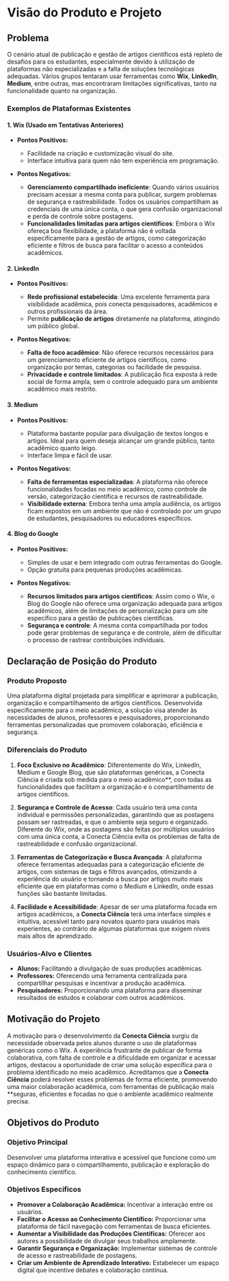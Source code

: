 # Visão do Produto e Projeto

## Problema
O cenário atual de publicação e gestão de artigos científicos está repleto de desafios para os estudantes, especialmente devido à utilização de plataformas não especializadas e a falta de soluções tecnológicas adequadas. Vários grupos tentaram usar ferramentas como **Wix**, **LinkedIn**, **Medium**, entre outras, mas encontraram limitações significativas, tanto na funcionalidade quanto na organização.

### Exemplos de Plataformas Existentes
#### 1. **Wix (Usado em Tentativas Anteriores)**
- **Pontos Positivos:**
  - Facilidade na criação e customização visual do site.
  - Interface intuitiva para quem não tem experiência em programação.
  
- **Pontos Negativos:**
  - **Gerenciamento compartilhado ineficiente**: Quando vários usuários precisam acessar a mesma conta para publicar, surgem problemas de segurança e rastreabilidade. Todos os usuários compartilham as credenciais de uma única conta, o que gera confusão organizacional e perda de controle sobre postagens.
  - **Funcionalidades limitadas para artigos científicos**: Embora o Wix ofereça boa flexibilidade, a plataforma não é voltada especificamente para a gestão de artigos, como categorização eficiente e filtros de busca para facilitar o acesso a conteúdos acadêmicos.

#### 2. **LinkedIn**
- **Pontos Positivos:**
  - **Rede profissional estabelecida**: Uma excelente ferramenta para visibilidade acadêmica, pois conecta pesquisadores, acadêmicos e outros profissionais da área.
  - Permite **publicação de artigos** diretamente na plataforma, atingindo um público global.

- **Pontos Negativos:**
  - **Falta de foco acadêmico**: Não oferece recursos necessários para um gerenciamento eficiente de artigos científicos, como organização por temas, categorias ou facilidade de pesquisa.
  - **Privacidade e controle limitados**: A publicação fica exposta à rede social de forma ampla, sem o controle adequado para um ambiente acadêmico mais restrito.

#### 3. **Medium**
- **Pontos Positivos:**
  - Plataforma bastante popular para divulgação de textos longos e artigos. Ideal para quem deseja alcançar um grande público, tanto acadêmico quanto leigo.
  - Interface limpa e fácil de usar.

- **Pontos Negativos:**
  - **Falta de ferramentas especializadas**: A plataforma não oferece funcionalidades focadas no meio acadêmico, como controle de versão, categorização científica e recursos de rastreabilidade.
  - **Visibilidade externa**: Embora tenha uma ampla audiência, os artigos ficam expostos em um ambiente que não é controlado por um grupo de estudantes, pesquisadores ou educadores específicos.

#### 4. **Blog do Google**
- **Pontos Positivos:**
  - Simples de usar e bem integrado com outras ferramentas do Google.
  - Opção gratuita para pequenas produções acadêmicas.

- **Pontos Negativos:**
  - **Recursos limitados para artigos científicos**: Assim como o Wix, o Blog do Google não oferece uma organização adequada para artigos acadêmicos, além de limitações de personalização para um site específico para a gestão de publicações científicas.
  - **Segurança e controle**: A mesma conta compartilhada por todos pode gerar problemas de segurança e de controle, além de dificultar o processo de rastrear contribuições individuais.


## Declaração de Posição do Produto
### Produto Proposto
Uma plataforma digital projetada para simplificar e aprimorar a publicação, organização e compartilhamento de artigos científicos. Desenvolvida especificamente para o meio acadêmico, a solução visa atender às necessidades de alunos, professores e pesquisadores, proporcionando ferramentas personalizadas que promovem colaboração, eficiência e segurança.

### Diferenciais do Produto
1. **Foco Exclusivo no Acadêmico**:
   Diferentemente do Wix, LinkedIn, Medium e Google Blog, que são plataformas genéricas, a Conecta Ciência é criada sob medida para o meio acadêmico**, com todas as funcionalidades que facilitam a organização e o compartilhamento de artigos científicos.

2. **Segurança e Controle de Acesso**:
   Cada usuário terá uma conta individual e permissões personalizadas, garantindo que as postagens possam ser rastreadas, e que o ambiente seja seguro e organizado. Diferente do Wix, onde as postagens são feitas por múltiplos usuários com uma única conta, a Conecta Ciência evita os problemas de falta de rastreabilidade e confusão organizacional.

3. **Ferramentas de Categorização e Busca Avançada**:
   A plataforma oferece ferramentas adequadas para a categorização eficiente de artigos, com sistemas de tags e filtros avançados, otimizando a experiência do usuário e tornando a busca por artigos muito mais eficiente que em plataformas como o Medium e LinkedIn, onde essas funções são bastante limitadas.

4. **Facilidade e Acessibilidade**:
   Apesar de ser uma plataforma focada em artigos acadêmicos, a **Conecta Ciência** terá uma interface simples e intuitiva, acessível tanto para novatos quanto para usuários mais experientes, ao contrário de algumas plataformas que exigem níveis mais altos de aprendizado.


### Usuários-Alvo e Clientes
- **Alunos:** Facilitando a divulgação de suas produções acadêmicas.
- **Professores:** Oferecendo uma ferramenta centralizada para compartilhar pesquisas e incentivar a produção acadêmica.
- **Pesquisadores:** Proporcionando uma plataforma para disseminar resultados de estudos e colaborar com outros acadêmicos.

## Motivação do Projeto
A motivação para o desenvolvimento da **Conecta Ciência** surgiu da necessidade observada pelos alunos durante o uso de plataformas genéricas como o Wix. A experiência frustrante de publicar de forma colaborativa, com falta de controle e a dificuldade em organizar e acessar artigos, destacou a oportunidade de criar uma solução específica para o problema identificado no meio acadêmico. Acreditamos que a **Conecta Ciência** poderá resolver esses problemas de forma eficiente, promovendo uma maior colaboração acadêmica, com ferramentas de publicação mais **seguras, eficientes e focadas no que o ambiente acadêmico realmente precisa.

## Objetivos do Produto
### Objetivo Principal
Desenvolver uma plataforma interativa e acessível que funcione como um espaço dinâmico para o compartilhamento, publicação e exploração do conhecimento científico.

### Objetivos Específicos
- **Promover a Colaboração Acadêmica:** Incentivar a interação entre os usuários.
- **Facilitar o Acesso ao Conhecimento Científico:** Proporcionar uma plataforma de fácil navegação com ferramentas de busca eficientes.
- **Aumentar a Visibilidade das Produções Científicas:** Oferecer aos autores a possibilidade de divulgar seus trabalhos amplamente.
- **Garantir Segurança e Organização:** Implementar sistemas de controle de acesso e rastreabilidade de postagens.
- **Criar um Ambiente de Aprendizado Interativo:** Estabelecer um espaço digital que incentive debates e colaboração contínua.
